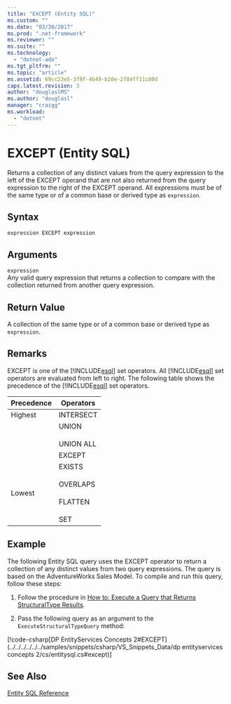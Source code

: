 ```yaml
---
title: "EXCEPT (Entity SQL)"
ms.custom: ""
ms.date: "03/30/2017"
ms.prod: ".net-framework"
ms.reviewer: ""
ms.suite: ""
ms.technology: 
  - "dotnet-ado"
ms.tgt_pltfrm: ""
ms.topic: "article"
ms.assetid: 69cc23e5-3f8f-4b49-b20e-2f84ff11c80d
caps.latest.revision: 3
author: "douglaslMS"
ms.author: "douglasl"
manager: "craigg"
ms.workload: 
  - "dotnet"
---
```

# EXCEPT (Entity SQL)
Returns a collection of any distinct values from the query expression to the left of the EXCEPT operand that are not also returned from the query expression to the right of the EXCEPT operand. All expressions must be of the same type or of a common base or derived type as `expression`.  
  
## Syntax  
  
```  
expression EXCEPT expression  
```  
  
## Arguments  
 `expression`  
 Any valid query expression that returns a collection to compare with the collection returned from another query expression.  
  
## Return Value  
 A collection of the same type or of a common base or derived type as `expression`.  
  
## Remarks  
 EXCEPT is one of the [!INCLUDE[esql](../../../../../../includes/esql-md.md)] set operators. All [!INCLUDE[esql](../../../../../../includes/esql-md.md)] set operators are evaluated from left to right. The following table shows the precedence of the [!INCLUDE[esql](../../../../../../includes/esql-md.md)] set operators.  
  
|Precedence|Operators|  
|----------------|---------------|  
|Highest|INTERSECT|  
||UNION<br /><br /> UNION ALL|  
||EXCEPT|  
|Lowest|EXISTS<br /><br /> OVERLAPS<br /><br /> FLATTEN<br /><br /> SET|  
  
## Example  
 The following Entity SQL query uses the EXCEPT operator to return a collection of any distinct values from two query expressions. The query is based on the AdventureWorks Sales Model. To compile and run this query, follow these steps:  
  
1.  Follow the procedure in [How to: Execute a Query that Returns StructuralType Results](../../../../../../docs/framework/data/adonet/ef/how-to-execute-a-query-that-returns-structuraltype-results.md).  
  
2.  Pass the following query as an argument to the `ExecuteStructuralTypeQuery` method:  
  
 [!code-csharp[DP EntityServices Concepts 2#EXCEPT](../../../../../../samples/snippets/csharp/VS_Snippets_Data/dp entityservices concepts 2/cs/entitysql.cs#except)]  
  
## See Also  
 [Entity SQL Reference](../../../../../../docs/framework/data/adonet/ef/language-reference/entity-sql-reference.md)
